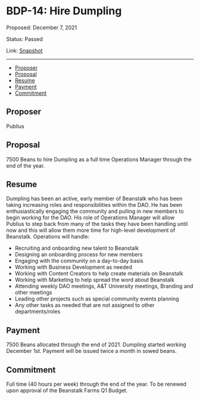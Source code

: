 # BDP-14: Hire Dumpling

Proposed: December 7, 2021

Status: Passed

Link: [Snapshot](https://snapshot.org/#/beanstalkfarms.eth/proposal/0xece26d029ce6cd2baf68c56eba401f7a86178c1223a0fb99a40f6841e1c6cb13)

---

- [Proposer](#proposer)
- [Proposal](#proposal)
- [Resume](#resume)
- [Payment](#payment)
- [Commitment](#commitment)

## Proposer

Publius

## Proposal

7500 Beans to hire Dumpling as a full time Operations Manager through the end of the year.

## Resume

Dumpling has been an active, early member of Beanstalk who has been taking increasing roles and responsibilities within the DAO. He has been enthusiastically engaging the community and pulling in new members to begin working for the DAO. His role of Operations Manager will allow Publius to step back from many of the tasks they have been handling until now and this will allow them more time for high-level development of Beanstalk. Operations will handle:

- Recruiting and onboarding new talent to Beanstalk
- Designing an onboarding process for new members
- Engaging with the community on a day-to-day basis
- Working with Business Development as needed
- Working with Content Creators to help create materials on Beanstalk
- Working with Marketing to help spread the word about Beanstalk
- Attending weekly DAO meetings, A&T University meetings, Branding and other meetings
- Leading other projects such as special community events planning
- Any other tasks as needed that are not assigned to other departments/roles

## Payment 

7500 Beans allocated through the end of 2021. Dumpling started working December 1st. Payment will be issued twice a month in sowed beans.

## Commitment

Full time (40 hours per week) through the end of the year. To be renewed upon approval of the Beanstalk Farms Q1 Budget.
